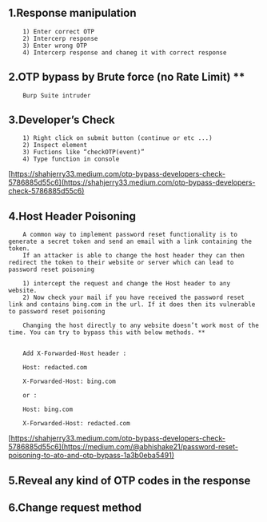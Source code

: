 ## 1.Response manipulation

        1) Enter correct OTP
        2) Intercerp response
        3) Enter wrong OTP
        4) Intercerp response and chaneg it with correct response
        
        

## 2.OTP bypass by Brute force (no Rate Limit) **

        Burp Suite intruder



## 3.Developer’s Check

        1) Right click on submit button (continue or etc ...)
        2) Inspect element
        3) Fuctions like “checkOTP(event)”
        4) Type function in console

[https://shahjerry33.medium.com/otp-bypass-developers-check-5786885d55c6](https://shahjerry33.medium.com/otp-bypass-developers-check-5786885d55c6)



## 4.Host Header Poisoning

        A common way to implement password reset functionality is to generate a secret token and send an email with a link containing the token. 
        If an attacker is able to change the host header they can then redirect the token to their website or server which can lead to password reset poisoning

        1) intercept the request and change the Host header to any website.
        2) Now check your mail if you have received the password reset link and contains bing.com in the url. If it does then its vulnerable to password reset poisoning

        Changing the host directly to any website doesn’t work most of the time. You can try to bypass this with below methods. **


        Add X-Forwarded-Host header :

        Host: redacted.com

        X-Forwarded-Host: bing.com

        or :

        Host: bing.com

        X-Forwarded-Host: redacted.com

[https://shahjerry33.medium.com/otp-bypass-developers-check-5786885d55c6](https://medium.com/@abhishake21/password-reset-poisoning-to-ato-and-otp-bypass-1a3b0eba5491)


## 5.Reveal any kind of OTP codes in the response

## 6.Change request method
